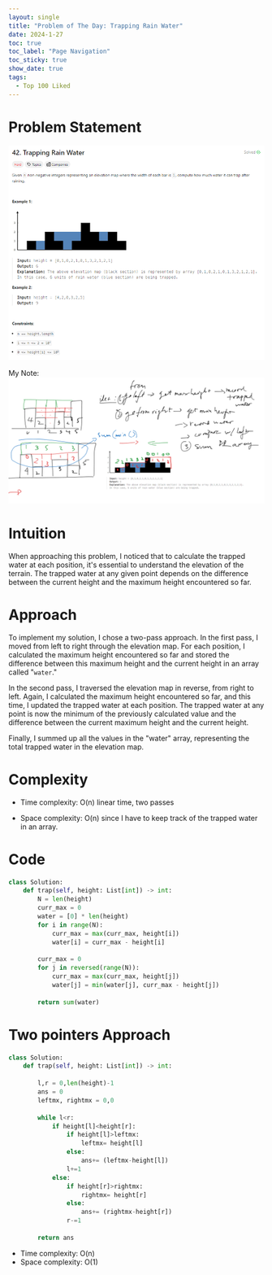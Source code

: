 ```yaml
---
layout: single
title: "Problem of The Day: Trapping Rain Water"
date: 2024-1-27
toc: true
toc_label: "Page Navigation"
toc_sticky: true
show_date: true
tags:
  - Top 100 Liked
---
```

# Problem Statement
[![problem-42](/assets/images/2024-01-27_21-28-31-problem-42.png)](/assets/images/2024-01-27_21-28-31-problem-42.png)

My Note:
[![note](/assets/images/2024-01-27_21-31-11-trap-water-note.png)](/assets/images/2024-01-27_21-31-11-trap-water-note.png)

# Intuition
When approaching this problem, I noticed that to calculate the trapped water at each position, it's essential to understand the elevation of the terrain. The trapped water at any given point depends on the difference between the current height and the maximum height encountered so far.

# Approach
To implement my solution, I chose a two-pass approach. In the first pass, I moved from left to right through the elevation map. For each position, I calculated the maximum height encountered so far and stored the difference between this maximum height and the current height in an array called "`water`."

In the second pass, I traversed the elevation map in reverse, from right to left. Again, I calculated the maximum height encountered so far, and this time, I updated the trapped water at each position. The trapped water at any point is now the minimum of the previously calculated value and the difference between the current maximum height and the current height.

Finally, I summed up all the values in the "water" array, representing the total trapped water in the elevation map.

# Complexity
- Time complexity:
O(n) linear time, two passes

- Space complexity:
O(n) since I have to keep track of the trapped water in an array.

# Code
```python
class Solution:
    def trap(self, height: List[int]) -> int:
        N = len(height)
        curr_max = 0
        water = [0] * len(height)
        for i in range(N):
            curr_max = max(curr_max, height[i])
            water[i] = curr_max - height[i]
        
        curr_max = 0
        for j in reversed(range(N)):
            curr_max = max(curr_max, height[j])
            water[j] = min(water[j], curr_max - height[j])
        
        return sum(water)
```

# Two pointers Approach
```python
class Solution:
    def trap(self, height: List[int]) -> int:
        
        l,r = 0,len(height)-1
        ans = 0
        leftmx, rightmx = 0,0

        while l<r:
            if height[l]<height[r]:
                if height[l]>leftmx:
                    leftmx= height[l]
                else:
                    ans+= (leftmx-height[l])
                l+=1
            else:
                if height[r]>rightmx:
                    rightmx= height[r]
                else:
                    ans+= (rightmx-height[r])
                r-=1

        return ans
```
- Time complexity: O(n)
- Space complexity: O(1)